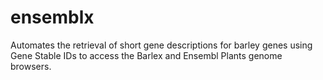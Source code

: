 # ensemblx
Automates the retrieval of short gene descriptions for barley genes using Gene Stable IDs to access the Barlex and Ensembl Plants genome browsers.
